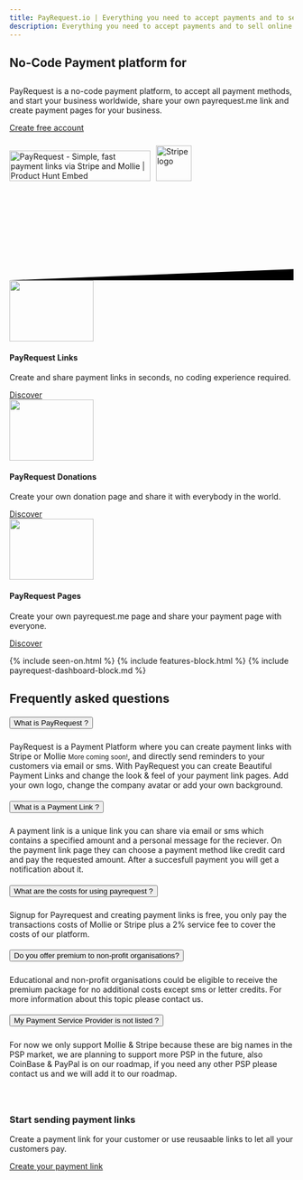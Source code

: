 ```yaml
---
title: PayRequest.io | Everything you need to accept payments and to sell online.
description: Everything you need to accept payments and to sell online.
---
```


<style>
.section-content .image-container {
    height: 400px;
}
.section-content .image-container .img-comments {
    z-index: 3;
    left: -100px;
    top: -40px;
}
.section-content .image-container img {
    position: absolute;
    width: 100%;
    max-width: 380px;
}
[class*=shadow] {
    transition: all .15s ease;
}
.section-content .image-container .img-blog {
    z-index: 4;
    left: 100px;
    top: 20px;
}
.profile-page .card-profile .card-profile-image img, .shadow {
    box-shadow: 0 15px 35px rgba(50,50,93,.1),0 5px 15px rgba(0,0,0,.07)!important;
}
rounded {
    border-radius: .25rem!important;
}
</style>



<div class="position-relative">
    <!-- Hero for FREE version -->
    <section class="section section-lg section-hero section-shaped">
        <!-- Background circles -->
        <div class="shape shape-style-self shape-primary">
            <span class="span-150"></span>
            <span class="span-50"></span>
            <span class="span-50"></span>
            <span class="span-75"></span>
            <span class="span-100"></span>
            <span class="span-75"></span>
            <span class="span-50"></span>
            <span class="span-100"></span>
            <span class="span-50"></span>
            <span class="span-100"></span>
        </div>
        <div class="container shape-container d-flex align-items-center py-lg">
            <div class="col px-0">
                <div class="row align-items-center justify-content-center">
                    <div class="col-lg-9 text-center">
<h1 class="text-white">No-Code Payment platform for </h1>
<h1 class="typing nerdy-pen__text"> <span style="color: white;" class="txt-rotate" data-period="200"
data-rotate='[ "Developers", "Donations", "Webshops", "Startups", "SaaS" ]'></span>
</h1>

 <p class="lead text-white">
PayRequest is a no-code payment platform, to accept all payment methods, and start your business worldwide, share your own payrequest.me link and create payment pages for your business.
                        </p>

  <div class="btn-wrapper mt-3">
                            <a href="https://dashboard.payrequest.io" class="btn btn-lg btn-white btn-icon mb-3 mb-sm-0">
                                <span class="btn-inner--icon"><i class="fal fa-envelope"></i></span>
                                <span class="btn-inner--text">Create free account</span>
                            </a>
                          
</div>
<div class="mt-3" style="margin-bottom: 150px;">
<br> 
<a href="https://www.producthunt.com/posts/payrequest?utm_source=badge-top-post-badge&amp;utm_medium=badge&amp;utm_souce=badge-payrequest" target="_blank"><img src="https://api.producthunt.com/widgets/embed-image/v1/top-post-badge.svg?post_id=176421&amp;theme=dark&amp;period=daily" alt="PayRequest - Simple, fast payment links via Stripe and Mollie | Product Hunt Embed" style="width: 250px; height: 54px;" width="250px" height="54px"></a>

<img alt="Stripe logo" src="https://payrequest.io/assets/img/stripe-partner-badges/L_Color_Solid.svg" style="height: 63px;padding: 6px;">
                        </div>


  </div>
                </div>
            </div>
        </div>
        <!-- SVG separator -->
        <div class="separator separator-bottom separator-skew zindex-100">
            <svg x="0" y="0" viewBox="0 0 2560 100" preserveAspectRatio="none" version="1.1" xmlns="http://www.w3.org/2000/svg">
                <polygon class="fill-white" points="2560 0 2560 100 0 100"></polygon>
            </svg>
        </div>
    </section>
</div>

<section class="section section-lg pt-lg-0 mt--200">
    <div class="container">
        <div class="row justify-content-center">
            <div class="col-lg-12">
             <div class="row">
        <div class="col-lg-4 col-md-6">
          <div class="card card-project">
            <a href="javascript:;">
              <div class="icon icon-lg icon-shape icon-shape-primary shadow rounded-circle mx-auto">
                <i class="fa fa-link" aria-hidden="true"></i>
              </div>
            </a>
            <div class="card-body">
              
<img src="https://payrequest.io/assets/img/illustrations/payment-links-illustration.png" style="width: 149px;height: 108px;">


<h4 class="card-title mt-3">PayRequest Links</h4>
              <p class="card-description">Create and share payment links in seconds, no coding experience required.</p>
              <div class="card-footer">
<a href="/payment-links" class="btn btn-link text-success"><i class="fa fa-info" aria-hidden="true"></i> Discover</a>
              </div>
            </div>
          </div>
        </div>
        <div class="col-lg-4 col-md-6">
          <div class="card card-project">
            <a href="javascript:;">
              <div class="icon icon-lg icon-shape icon-shape-success shadow rounded-circle mx-auto">
                <i class="fa fa-hand-holding-heart" aria-hidden="true"></i>
              </div>
            </a>
            <div class="card-body">
<img src="https://payrequest.io/assets/img/illustrations/donation-page-illustration.png" style="
    width: 149px;
    height: 108px;
">


<h4 class="card-title mt-3">PayRequest Donations</h4>
              <p class="card-description">Create your own donation page and share it with everybody in the world.</p>
              <div class="card-footer">
<a href="/donation-pages" class="btn btn-link text-success"><i class="fa fa-info" aria-hidden="true"></i> Discover</a>
              </div>
            </div>
          </div>
        </div>
        <div class="col-lg-4 col-md-6">
          <div class="card card-project">
            <a href="javascript:;">
              <div class="icon icon-lg icon-shape icon-shape-warning shadow rounded-circle mx-auto">
                <i class="fa fa-browser" aria-hidden="true"></i>
              </div>
            </a>
            <div class="card-body">
<img src="https://payrequest.io/assets/img/illustrations/payment-page-illustration.png" style="
    width: 149px;
    height: 108px;
">


<h4 class="card-title mt-3">PayRequest Pages</h4>
              <p class="card-description">Create your own payrequest.me page and share your payment page with everyone.</p>
              <div class="card-footer">

  <a href="/payment-pages" class="btn btn-link text-success"><i class="fa fa-info" aria-hidden="true"></i> Discover</a>
</div>
            </div>
    </div>
        </div>
  </div>
   </div>
        </div>
    </div>
</section>


{% include seen-on.html %}
{% include features-block.html %}
{% include payrequest-dashboard-block.md %}



<div class="accordion-1">
      <div class="container">
        <div class="row">
          <div class="col-md-6 mx-auto text-center">
            <h2 class="title mb-3 mt-5">Frequently asked questions</h2>
          </div>
        </div>
        <div class="row">
          <div class="col-md-12 ml-auto">
            <div class="accordion" id="accordionExample">
              <div class="card">
                <div class="card-header" id="headingOne">
                  <h5 class="mb-0">
                    <button class="btn btn-link w-100 text-primary text-left" type="button" data-toggle="collapse" data-target="#collapseOne" aria-expanded="true" aria-controls="collapseOne">
                      What is PayRequest ?
                      <i class="ni ni-bold-down float-right pt-1"></i>
                    </button>
                  </h5>
                </div>
                <div id="collapseOne" class="collapse show" aria-labelledby="headingOne" data-parent="#accordionExample" style="">
                  <div class="card-body opacity-8">

  PayRequest is a Payment Platform where you can create payment links with Stripe or Mollie <small>More coming soon!</small>, and directly send reminders to your customers via email or sms.
 With PayRequest you can create Beautiful Payment Links and change the look & feel of your payment link pages. Add your own logo, change the company avatar or add your own background.

 </div>
                </div>
              </div>
              <div class="card">
                <div class="card-header" id="headingTwo">
                  <h5 class="mb-0">
                    <button class="btn btn-link w-100 text-primary text-left collapsed" type="button" data-toggle="collapse" data-target="#collapseTwo" aria-expanded="false" aria-controls="collapseTwo">
                      What is a Payment Link ?
                      <i class="ni ni-bold-down float-right pt-1"></i>
                    </button>
                  </h5>
                </div>
                <div id="collapseTwo" class="collapse" aria-labelledby="headingTwo" data-parent="#accordionExample">
                  <div class="card-body opacity-8">
                        A payment link is a unique link you can share via email or sms which contains a specified amount and a personal message for the reciever. On the payment link page they can choose a payment method like credit card and pay the requested amount. After a succesfull payment you will get a notification about it.
                  </div>
                </div>
              </div>
              <div class="card">
                <div class="card-header" id="headingThree">
                  <h5 class="mb-0">
                    <button class="btn btn-link w-100 text-primary text-left collapsed" type="button" data-toggle="collapse" data-target="#collapseThree" aria-expanded="false" aria-controls="collapseThree">
                      What are the costs for using payrequest ?
                      <i class="ni ni-bold-down float-right pt-1"></i>
                    </button>
                  </h5>
                </div>
                <div id="collapseThree" class="collapse" aria-labelledby="headingThree" data-parent="#accordionExample">
                  <div class="card-body opacity-8">
                   Signup for Payrequest and creating payment links is free, you only pay the transactions costs of Mollie or Stripe plus a 2% service fee to cover the costs of our platform.
                  </div>
                </div>
              </div>
                <div class="card">
                    <div class="card-header" id="headingFive">
                        <h5 class="mb-0">
                            <button class="btn btn-link w-100 text-primary text-left collapsed" type="button"
                                    data-toggle="collapse" data-target="#collapseFive" aria-expanded="false"
                                    aria-controls="collapseFive">
                                Do you offer premium to non-profit organisations?
                                <i class="ni ni-bold-down float-right pt-1"></i>
                            </button>
                        </h5>
                    </div>
                    <div id="collapseFive" class="collapse" aria-labelledby="headingFive" data-parent="#accordionExample">
                        <div class="card-body opacity-8">
                            Educational and non-profit organisations could be eligible to receive the premium package for no additional costs except sms or letter credits.
                            For more information about this topic please contact us.
                        </div>
                    </div>
                </div>
              <div class="card">
                <div class="card-header" id="headingFour">
                  <h5 class="mb-0">
                    <button class="btn btn-link w-100 text-primary text-left" type="button" data-toggle="collapse" data-target="#collapseFour" aria-controls="collapseFour">
                       My Payment Service Provider is not listed ?
                      <i class="ni ni-bold-down float-right pt-1"></i>
                    </button>
                  </h5>
                </div>
                <div id="collapseFour" class="collapse" aria-labelledby="headingFour" data-parent="#accordionExample">
                  <div class="card-body opacity-8">
                    For now we only support Mollie &amp; Stripe because these are big names in the PSP market, we are planning to support more PSP in the future, also CoinBase & PayPal is on our roadmap, if you need any other PSP please contact us and we will add it to our roadmap.
                  </div>
                </div>
              </div>
            
 </div>
          </div>
        </div>
      </div>
    </div>



<section class="section-free-demo bg-secondary" style="
    padding: 40px 0;
">
      <div class="container">
        <div class="row">
          <div class="col-lg-7 col-md-12">
            <div class="section-description">
              <h3 class="display-3"> Start sending payment links</h3>
              <p class="lead mb-4">Create a payment link for your customer or use reusaable links to let all your customers pay.</p>
              <a href="http://dashboard.payrequest.io/dashboard" target="_blank" class="btn btn-neutral btn-icon">
                <span class="btn-inner--icon">
                  <i class="fa fa-sign-in mr-2" aria-hidden="true"></i>
                </span>
              <span class="nav-link-inner--text"> Create your payment link </span>
            </a>
            </div>
          </div>
          <div class="col-lg-4 col-md-12">
            <div class="github-background-container" style="
    position: absolute;
    right: -120px;
    top: 15px;
">
              <i class="fal fa-link" aria-hidden="true" style="
    font-size: 200px;
    opacity: .1;
"></i>
            </div>
          </div>
        </div>
        
</div>
</section>



<script>
  var TxtRotate = function(el, toRotate, period) {
  this.toRotate = toRotate;
  this.el = el;
  this.loopNum = 0;
  this.period = parseInt(period, 10) || 2000;
  this.txt = '';
  this.tick();
  this.isDeleting = false;
};

TxtRotate.prototype.tick = function() {
  var i = this.loopNum % this.toRotate.length;
  var fullTxt = this.toRotate[i];

  if (this.isDeleting) {
    this.txt = fullTxt.substring(0, this.txt.length - 1);
  } else {
    this.txt = fullTxt.substring(0, this.txt.length + 1);
  }

  this.el.innerHTML = '<span class="wrap">'+this.txt+'</span>';

  var that = this;
  var delta = 300 - Math.random() * 100;

  if (this.isDeleting) { delta /= 2; }

  if (!this.isDeleting && this.txt === fullTxt) {
    delta = this.period;
    this.isDeleting = true;
  } else if (this.isDeleting && this.txt === '') {
    this.isDeleting = false;
    this.loopNum++;
    delta = 500;
  }

  setTimeout(function() {
    that.tick();
  }, delta);
};

window.onload = function() {
  var elements = document.getElementsByClassName('txt-rotate');
  for (var i=0; i<elements.length; i++) {
    var toRotate = elements[i].getAttribute('data-rotate');
    var period = elements[i].getAttribute('data-period');
    if (toRotate) {
      new TxtRotate(elements[i], JSON.parse(toRotate), period);
    }
  }
  // INJECT CSS
  var css = document.createElement("style");
  css.type = "text/css";
  css.innerHTML = ".txt-rotate > .wrap { border-right: 0.08em solid white }";
  document.body.appendChild(css);
};
</script>